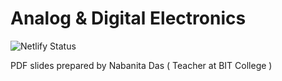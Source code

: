 # Analog & Digital Electronics

![Netlify Status](https://api.netlify.com/api/v1/badges/8035d9b7-0f6e-4df4-a6f6-cb09e43302e6/deploy-status)


PDF slides prepared by Nabanita Das ( Teacher at BIT College )
